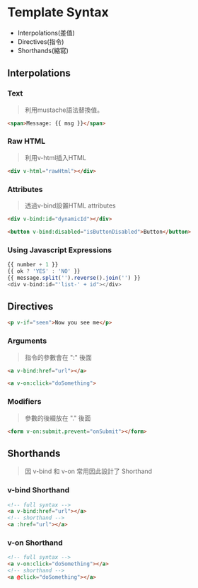 # Template Syntax
- Interpolations(差值)
- Directives(指令)
- Shorthands(縮寫)

## Interpolations

### Text
>利用mustache語法替換值。

```html
<span>Message: {{ msg }}</span>
```

### Raw HTML
>利用v-html插入HTML

```html
<div v-html="rawHtml"></div>
```

### Attributes
>透過v-bind設置HTML attributes

```html
<div v-bind:id="dynamicId"></div>
```
```html
<button v-bind:disabled="isButtonDisabled">Button</button>
```

### Using Javascript Expressions
```javascript
{{ number + 1 }}
{{ ok ? 'YES' : 'NO' }}
{{ message.split('').reverse().join('') }}
<div v-bind:id="'list-' + id"></div>
```

## Directives

```html
<p v-if="seen">Now you see me</p>
```

### Arguments
>指令的參數會在 ":" 後面

```html
<a v-bind:href="url"></a>
```
```html
<a v-on:click="doSomething">
```

### Modifiers
>參數的後綴放在 "." 後面

```html
<form v-on:submit.prevent="onSubmit"></form>
```

## Shorthands
>因 v-bind 和 v-on 常用因此設計了 Shorthand

### v-bind Shorthand
```html
<!-- full syntax -->
<a v-bind:href="url"></a>
<!-- shorthand -->
<a :href="url"></a>
```

### v-on Shorthand
```html
<!-- full syntax -->
<a v-on:click="doSomething"></a>
<!-- shorthand -->
<a @click="doSomething"></a>
```